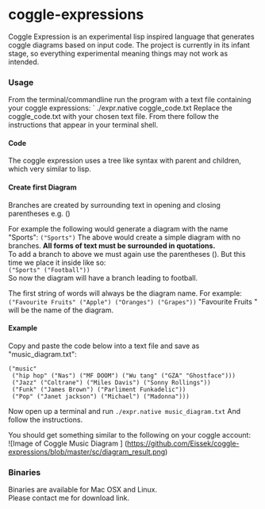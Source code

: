 # coggle-expressions

Coggle Expression is an experimental lisp inspired language that generates coggle diagrams based on input code.
The project is currently in its infant stage, so everything experimental meaning things may not work as intended.  

### Usage  
From the terminal/commandline run the program with a text file containing your coggle expressions:
` ./expr.native coggle_code.txt
Replace the coggle_code.txt with your chosen text file.
From there follow the instructions that appear in your terminal shell.

#### Code
The coggle expression uses a tree like syntax with parent and children, which very similar to lisp.  

#### Create first Diagram
Branches are created by surrounding text in opening and closing parentheses e.g. ()

For example the following would generate a diagram with the name "Sports":
` ("Sports") ` 
The above would create a simple diagram with no branches.
**All forms of text must be surrounded in quotations.**  
To add a branch to above we must again use the parentheses ().
But this time we place it inside like so:  
` ("Sports" ("Football")) `  
So now the diagram will have a branch leading to football.

The first string of words will always be the diagram name. For example:  ` ("Favourite Fruits" ("Apple") ("Oranges") ("Grapes")) `
"Favourite Fruits " will be the name of the diagram.

#### Example
Copy and paste the code below into a text file and save as "music_diagram.txt":  
```
("music"
 ("hip hop" ("Nas") ("MF DOOM") ("Wu tang" ("GZA" "Ghostface")))
 ("Jazz" ("Coltrane") ("Miles Davis") ("Sonny Rollings"))
 ("Funk" ("James Brown") ("Parliment Funkadelic"))
 ("Pop" ("Janet jackson") ("Michael") ("Madonna")))
```
Now open up a terminal and run `./expr.native music_diagram.txt`  And follow the instructions.

You should get something similar to the following on your coggle account:  
![Image of Coggle Music Diagram ] (https://github.com/Eissek/coggle-expressions/blob/master/sc/diagram_result.png)



### Binaries
Binaries are available for Mac OSX and Linux.  
Please contact me for download link.  